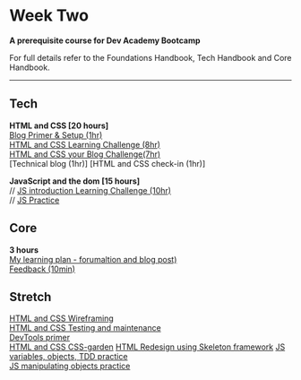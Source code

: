 # Week Two

__A prerequisite course for Dev Academy Bootcamp__

For full details refer to the Foundations Handbook, Tech Handbook and Core Handbook.


------------

## Tech

__HTML and CSS [20 hours]__  
[Blog Primer & Setup (1hr)](web-blog-setup-primer.md)  
[HTML and CSS Learning Challenge (8hr)](web-learn-html-and-css-challenge.md)       
[HTML and CSS your Blog Challenge(7hr)](web-blog-play-time-challenge.md)  
[Technical blog (1hr)]
[HTML and CSS check-in (1hr)] 


__JavaScript and the dom [15 hours]__  
// [JS introduction Learning Challenge (10hr)]()  
// [JS Practice](https://www.codewars.com/?language=javascript)  


## Core 
__3 hours__  
[My learning plan - forumaltion and blog post)](core-learning-plan.md)  
[Feedback (10min)](../feedback.md)
  

## Stretch
[HTML and CSS Wireframing]()  
[HTML and CSS Testing and maintenance]()  
[DevTools primer](web-devtools-pimer.md)    
[HTML and CSS CSS-garden]() 
[HTML Redesign using Skeleton framework]() 
[JS variables, objects, TDD practice](js-practice/js-variables-ojects-practice.md)  
[JS manipulating objects practice]()

